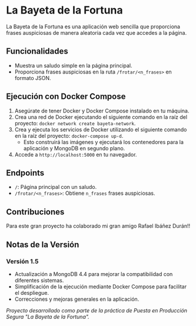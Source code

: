 # La Bayeta de la Fortuna

La Bayeta de la Fortuna es una aplicación web sencilla que proporciona frases auspiciosas de manera aleatoria cada vez que accedes a la página.

## Funcionalidades

- Muestra un saludo simple en la página principal.
- Proporciona frases auspiciosas en la ruta `/frotar/<n_frases>` en formato JSON.

## Ejecución con Docker Compose

1. Asegúrate de tener Docker y Docker Compose instalado en tu máquina.
2. Crea una red de Docker ejecutando el siguiente comando en la raíz del proyecto: `docker network create bayeta-network`.
3. Crea y ejecuta los servicios de Docker utilizando el siguiente comando en la raíz del proyecto: `docker-compose up-d`.
	- Esto construirá las imágenes y ejecutará los contenedores para la aplicación y MongoDB en segundo plano.
4. Accede a `http://localhost:5000` en tu navegador.


## Endpoints

- `/`: Página principal con un saludo.
- `/frotar/<n_frases>`: Obtiene `n_frases` frases auspiciosas.

## Contribuciones

Para este gran proyecto ha colaborado mi gran amigo Rafael Ibáñez Durán!!

## Notas de la Versión

### Versión 1.5

- Actualización a MongoDB 4.4 para mejorar la compatibilidad con diferentes sistemas.
- Simplificación de la ejecución mediante Docker Compose para facilitar el despliegue.
- Correcciones y mejoras generales en la aplicación.

*Proyecto desarrollado como parte de la práctica de Puesta en Producción Segura "La Bayeta de la Fortuna".*
